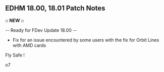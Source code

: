 ## EDHM 18.00, 18.01 Patch Notes

**:: NEW ::**

-- Ready for FDev Update 18.00 --

- Fix for an issue encountered by some users with the fix for Orbit Lines with AMD cards


Fly Safe !

o7
